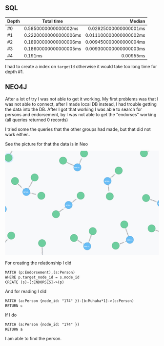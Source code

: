 ## SQL

| Depth        | Total time           | Median  |
| ------------- |-------------| -----:|
| #0      | 0.5850000000000002ms | 0.02925000000000001ms |
| #1      | 0.22200000000000006ms      |   0.011100000000000002ms |
| #2 | 0.18900000000000006ms      |    0.009450000000000004ms |
| #3 | 0.18600000000000005ms|  0.009300000000000003ms |
| #4 |  0.191ms | 0.00955ms |

I had to create a index on `targetId` otherwise it would take too long time for depth #1.

## NEO4J
After a lot of try I was not able to get it working. My first problems was that I was not able to connect, after I made local DB instead, I had trouble getting the data into the DB. After I got that working I was able to search for persons and endorsement, by I was not able to get the "endorses" working (all queries returned 0 records)

I tried some the queries that the other groups had made, but that did not work either..

See the picture for that the data is in Neo

![graph](graph.PNG)

For creating the relationship I did

```
MATCH (p:Endorsement),(s:Person)
WHERE p.target_node_id = s.node_id
CREATE (s)-[:ENDORSES]->(p)
```

And for reading I did

```
MATCH (a:Person {node_id: "174" })-[b:Muhaha*1]->(c:Person)
RETURN c
```

If I do
```
MATCH (a:Person {node_id: "174" })
RETURN a
```

I am able to find the person.